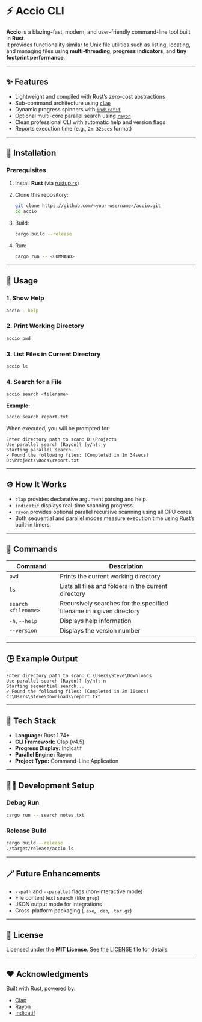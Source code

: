 # ⚡ Accio CLI

**Accio** is a blazing-fast, modern, and user-friendly command-line tool built in **Rust**.  
It provides functionality similar to Unix file utilities such as listing, locating, and managing files using **multi-threading**, **progress indicators**, and **tiny footprint performance**.

---

## ✨ Features

- Lightweight and compiled with Rust’s zero-cost abstractions  
- Sub-command architecture using [`clap`](https://github.com/clap-rs/clap)  
- Dynamic progress spinners with [`indicatif`](https://github.com/console-rs/indicatif)  
- Optional multi-core parallel search using [`rayon`](https://github.com/rayon-rs/rayon)  
- Clean professional CLI with automatic help and version flags  
- Reports execution time (e.g., `2m 32secs` format)

---

## 🚀 Installation

### Prerequisites

1. Install **Rust** (via [rustup.rs](https://rustup.rs))
2. Clone this repository:
   ```bash
   git clone https://github.com/<your-username>/accio.git
   cd accio

3. Build:

   ```bash
   cargo build --release
   ```
4. Run:

   ```bash
   cargo run -- <COMMAND>
   ```

---

## 📖 Usage

### 1. Show Help

```bash
accio --help
```

### 2. Print Working Directory

```bash
accio pwd
```

### 3. List Files in Current Directory

```bash
accio ls
```

### 4. Search for a File

```bash
accio search <filename>
```

**Example:**

```bash
accio search report.txt
```

When executed, you will be prompted for:

```text
Enter directory path to scan: D:\Projects
Use parallel search (Rayon)? (y/n): y
Starting parallel search...
✔ Found the following files: (Completed in 1m 34secs)
D:\Projects\Docs\report.txt
```

---

## ⚙️ How It Works

* `clap` provides declarative argument parsing and help.
* `indicatif` displays real-time scanning progress.
* `rayon` provides optional parallel recursive scanning using all CPU cores.
* Both sequential and parallel modes measure execution time using Rust’s built-in timers.

---

## 🧩 Commands

| Command             | Description                                                          |
| ------------------- | -------------------------------------------------------------------- |
| `pwd`               | Prints the current working directory                                 |
| `ls`                | Lists all files and folders in the current directory                 |
| `search <filename>` | Recursively searches for the specified filename in a given directory |
| `-h`, `--help`      | Displays help information                                            |
| `--version`         | Displays the version number                                          |

---

## 🕒 Example Output

```text
Enter directory path to scan: C:\Users\Steve\Downloads
Use parallel search (Rayon)? (y/n): n
Starting sequential search...
✔ Found the following files: (Completed in 2m 10secs)
C:\Users\Steve\Downloads\report.txt
```

---

## 🧠 Tech Stack

* **Language:** Rust 1.74+
* **CLI Framework:** Clap (v4.5)
* **Progress Display:** Indicatif
* **Parallel Engine:** Rayon
* **Project Type:** Command-Line Application

---

## 🧑‍💻 Development Setup

### Debug Run

```bash
cargo run -- search notes.txt
```

### Release Build

```bash
cargo build --release
./target/release/accio ls
```

---

## 🪄 Future Enhancements

* `--path` and `--parallel` flags (non-interactive mode)
* File content text search (like `grep`)
* JSON output mode for integrations
* Cross-platform packaging (`.exe`, `.deb`, `.tar.gz`)

---

## 📄 License

Licensed under the **MIT License**.
See the [LICENSE](./LICENSE) file for details.

---

## ❤️ Acknowledgments

Built with Rust, powered by:

* [Clap](https://github.com/clap-rs/clap)
* [Rayon](https://github.com/rayon-rs/rayon)
* [Indicatif](https://github.com/console-rs/indicatif)
